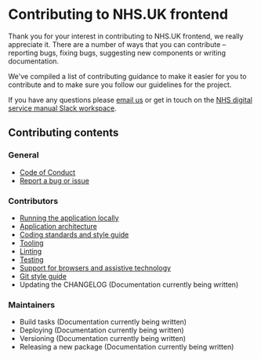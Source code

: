 # Contributing to NHS.UK frontend

Thank you for your interest in contributing to NHS.UK frontend, we really appreciate it. There are a number
of ways that you can contribute – reporting bugs, fixing bugs, suggesting new components or writing documentation.

We've compiled a list of contributing guidance to make it easier for you to contribute and to make sure you follow our guidelines for the project.

If you have any questions please [email us](mailto:service-manual@nhs.net) or get in touch on the [NHS digital service manual Slack workspace](https://nhs-service-manual.slack.com/join/shared_invite/enQtNTIyOTEyNjU3NDkyLWUwOWM5MWY5MGRhYTYxZmY4ZWI0NDA1N2NhNTRiMGY3MTQxNjk5YTc3ZTAzMTA4YmE3ZDAxYmQ3MTQxNDgzOTQ).

## Contributing contents

### General
- [Code of Conduct](./CODE_OF_CONDUCT.MD)
- [Report a bug or issue](https://github.com/nhsuk/nhsuk-frontend/issues/new?template=BUG_REPORT.md)

### Contributors
- [Running the application locally](docs/contributing/running-locally.md)
- [Application architecture](docs/contributing/application-architecture.md)
- [Coding standards and style guide](docs/contributing/coding-standards.md)
- [Tooling](docs/contributing/tooling.md)
- [Linting](docs/contributing/linting.md)
- [Testing](docs/contributing/testing.md)
- [Support for browsers and assistive technology](/docs/contributing/browser-support.md)
- [Git style guide](docs/contributing/git-style-guide.md)
- Updating the CHANGELOG (Documentation currently being written)

### Maintainers
- Build tasks (Documentation currently being written)
- Deploying (Documentation currently being written)
- Versioning (Documentation currently being written)
- Releasing a new package (Documentation currently being written)
